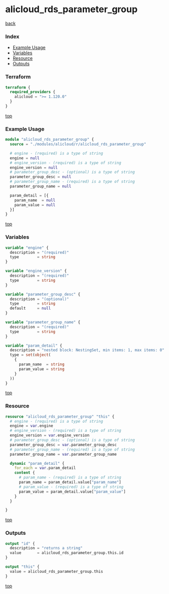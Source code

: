 # alicloud_rds_parameter_group

[back](../alicloud.md)

### Index

- [Example Usage](#example-usage)
- [Variables](#variables)
- [Resource](#resource)
- [Outputs](#outputs)

### Terraform

```terraform
terraform {
  required_providers {
    alicloud = ">= 1.120.0"
  }
}
```

[top](#index)

### Example Usage

```terraform
module "alicloud_rds_parameter_group" {
  source = "./modules/alicloud/r/alicloud_rds_parameter_group"

  # engine - (required) is a type of string
  engine = null
  # engine_version - (required) is a type of string
  engine_version = null
  # parameter_group_desc - (optional) is a type of string
  parameter_group_desc = null
  # parameter_group_name - (required) is a type of string
  parameter_group_name = null

  param_detail = [{
    param_name  = null
    param_value = null
  }]
}
```

[top](#index)

### Variables

```terraform
variable "engine" {
  description = "(required)"
  type        = string
}

variable "engine_version" {
  description = "(required)"
  type        = string
}

variable "parameter_group_desc" {
  description = "(optional)"
  type        = string
  default     = null
}

variable "parameter_group_name" {
  description = "(required)"
  type        = string
}

variable "param_detail" {
  description = "nested block: NestingSet, min items: 1, max items: 0"
  type = set(object(
    {
      param_name  = string
      param_value = string
    }
  ))
}
```

[top](#index)

### Resource

```terraform
resource "alicloud_rds_parameter_group" "this" {
  # engine - (required) is a type of string
  engine = var.engine
  # engine_version - (required) is a type of string
  engine_version = var.engine_version
  # parameter_group_desc - (optional) is a type of string
  parameter_group_desc = var.parameter_group_desc
  # parameter_group_name - (required) is a type of string
  parameter_group_name = var.parameter_group_name

  dynamic "param_detail" {
    for_each = var.param_detail
    content {
      # param_name - (required) is a type of string
      param_name = param_detail.value["param_name"]
      # param_value - (required) is a type of string
      param_value = param_detail.value["param_value"]
    }
  }

}
```

[top](#index)

### Outputs

```terraform
output "id" {
  description = "returns a string"
  value       = alicloud_rds_parameter_group.this.id
}

output "this" {
  value = alicloud_rds_parameter_group.this
}
```

[top](#index)